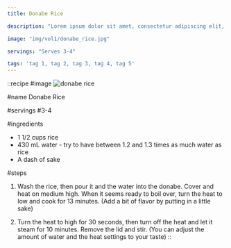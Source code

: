 ```yaml
---
title: Donabe Rice

description: "Lorem ipsum dolor sit amet, consectetur adipiscing elit, sed do eiusmod tempor incididunt ut labore et dolore magna aliqua. Tincidunt eget nullam non nisi est sit amet facilisis."

image: "img/vol1/donabe_rice.jpg"

servings: "Serves 3-4"

tags: 'tag 1, tag 2, tag 3, tag 4, tag 5'
---
```


::recipe
#image
![donabe rice](/img/vol1/donabe_rice.jpg)

#name
Donabe Rice

#servings
#3-4

#ingredients
- 1 1/2 cups rice
- 430 mL water - try to have between 1.2  and 1.3 times as much water as rice
- A dash of sake

#steps
1. Wash the rice, then pour it and the water into the donabe. Cover and heat on medium high. When it seems ready to boil over, turn the heat to low and cook for 13 minutes. (Add a bit of flavor by putting in a little sake)
                
 2. Turn the heat to high for 30 seconds, then turn off the heat and let it steam for 10 minutes. Remove the lid and stir. (You can adjust the amount of water and the heat settings to your taste)
 ::